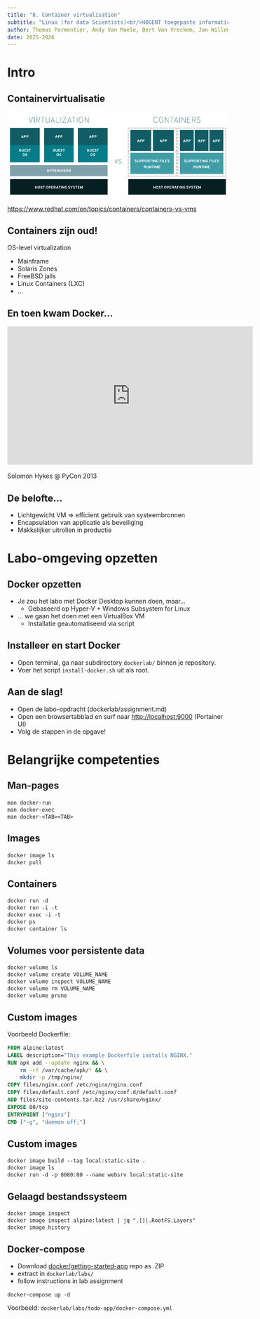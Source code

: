 ```yaml
---
title: "8. Container virtualisation"
subtitle: "Linux (for data Scientists)<br/>HOGENT toegepaste informatica"
author: Thomas Parmentier, Andy Van Maele, Bert Van Vreckem, Jan Willem
date: 2025-2026
---
```


# Intro

## Containervirtualisatie

![](assets/virtualization-vs-containers_transparent.png)

<https://www.redhat.com/en/topics/containers/containers-vs-vms>

## Containers zijn oud!

OS-level virtualization

- Mainframe
- Solaris Zones
- FreeBSD jails
- Linux Containers (LXC)
- ...

## En toen kwam Docker...

<iframe width="560" height="315" src="https://www.youtube.com/embed/wW9CAH9nSLs" title="The future of Linux Containers" frameborder="0" allow="accelerometer; autoplay; clipboard-write; encrypted-media; gyroscope; picture-in-picture" allowfullscreen></iframe>

Solomon Hykes @ PyCon 2013

## De belofte...

- Lichtgewicht VM => efficient gebruik van systeembronnen
- Encapsulation van applicatie als beveiliging
- Makkelijker uitrollen in productie

# Labo-omgeving opzetten

## Docker opzetten

- Je zou het labo met Docker Desktop kunnen doen, maar...
    - Gebaseerd op Hyper-V + Windows Subsystem for Linux
- ... we gaan het doen met een VirtualBox VM
    - Installatie geautomatiseerd via script

## Installeer en start Docker

- Open terminal, ga naar subdirectory `dockerlab/` binnen je repository.
- Voer het script `install-docker.sh` uit als root.

<!-- ## Installeer en start Docker

```console
$ cd dockerlab
$ sudo ./install-docker.sh
``` -->

<!-- ## Foutmelding?

```console
vm.rb:326:in `network': wrong number of arguments (given 2, expected 1) (ArgumentError)
```

Open Vagrantfile in bv. VSCode, ga naar lijn 143, pas aan in:

```ruby
node.vm.network :private_network, **network_options(host)
```

(sterretjes toevoegen)

Zie ook <https://github.com/HoGentTIN/linux-labos/blob/main/dockerlab/Vagrantfile#L143>

## Op het einde van het labo:

```console
$ vagrant halt
```

| Taak                       | Commando          |
| :------------------------- | :---------------- |
| Overzicht Vagrant-omgeving | `vagrant status`  |
| VM aanmaken/Opstarten      | `vagrant up`      |
| VM Afsluiten               | `vagrant halt`    |
| Herstarten                 | `vagrant reload`  |
| Inloggen                   | `vagrant ssh`     |
| VM vernietigen             | `vagrant destroy` | -->

<!-- ## Docker-VM

- Ubuntu 20.04 LTS
- 4GiB RAM
- Geïnstalleerde software:
    - Docker, Docker-compose
    - Portainer
    - Nuttige commando's
- Bash aliases -->

## Aan de slag!

- Open de labo-opdracht (dockerlab/assignment.md)
- Open een browsertabblad en surf naar <http://localhost:9000> (Portainer UI)
- Volg de stappen in de opgave!

# Belangrijke competenties

## Man-pages

```console
man docker-run
man docker-exec
man docker-<TAB><TAB>
```

## Images

```console
docker image ls
docker pull
```

## Containers

```console
docker run -d
docker run -i -t
docker exec -i -t
docker ps
docker container ls
```

## Volumes voor persistente data

```console
docker volume ls
docker volume create VOLUME_NAME
docker volume inspect VOLUME_NAME
docker volume rm VOLUME_NAME
docker volume prune
```

## Custom images

Voorbeeld Dockerfile:

```Dockerfile
FROM alpine:latest
LABEL description="This example Dockerfile installs NGINX."
RUN apk add --update nginx && \
    rm -rf /var/cache/apk/* && \
    mkdir -p /tmp/nginx/
COPY files/nginx.conf /etc/nginx/nginx.conf
COPY files/default.conf /etc/nginx/conf.d/default.conf
ADD files/site-contents.tar.bz2 /usr/share/nginx/
EXPOSE 80/tcp
ENTRYPOINT ["nginx"]
CMD ["-g", "daemon off;"]
```

## Custom images

```console
docker image build --tag local:static-site .
docker image ls
docker run -d -p 8080:80 --name websrv local:static-site
```

## Gelaagd bestandssysteem

```console
docker image inspect
docker image inspect alpine:latest | jq ".[]|.RootFS.Layers"
docker image history
```

## Docker-compose

- Download [docker/getting-started-app](https://github.com/docker/getting-started-app) repo as .ZIP
- extract in `dockerlab/labs/`
- follow instructions in lab assignment

```console
docker-compose up -d
```

Voorbeeld: `dockerlab/labs/todo-app/docker-compose.yml`
